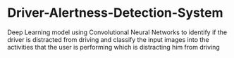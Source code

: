# Driver-Alertness-Detection-System
Deep Learning model using Convolutional Neural Networks to identify if the driver is distracted from driving and classify the input images into the activities that the user is performing which is distracting him from driving
